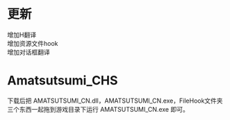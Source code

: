 # 更新
增加H翻译  
增加资源文件hook  
增加对话框翻译  

# Amatsutsumi_CHS
下载后把 AMATSUTSUMI_CN.dll，AMATSUTSUMI_CN.exe，FileHook文件夹  
三个东西一起拖到游戏目录下运行 AMATSUTSUMI_CN.exe 即可。
